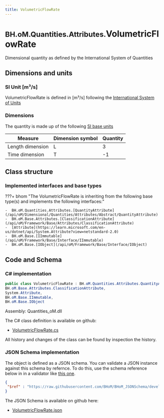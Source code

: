 ```yaml
---
title: VolumetricFlowRate
---
```


# <small>BH.oM.Quantities.Attributes.</small>**VolumetricFlowRate**

Dimensional quantity as defined by the International System of Quantities

## Dimensions and units

### SI Unit [m³/s]

VolumetricFlowRate is defined in [m³/s] following the [International System of Units](https://en.wikipedia.org/wiki/International_System_of_Units) 

### Dimensions

The quantity is made up of the following [SI base units](https://en.wikipedia.org/wiki/SI_base_unit)

| Measure        | Dimension symbol | Quantity |
|------------------|--------|----------|
| Length dimension |  L  |3  |
| Time dimension |  T  |-1  |

## Class structure

### Implemented interfaces and base types

???+ bhom "The VolumetricFlowRate is inheriting from the following base type(s) and implements the following interfaces:"

    -  BH.oM.Quantities.Attributes.[QuantityAttribute](/api/oM/Dimensional/Quantities/Attributes/Abstract/QuantityAttribute)
    -  BH.oM.Base.Attributes.[ClassificationAttribute](/api/oM/Framework/Base/Attributes/ClassificationAttribute)
    -  [Attribute](https://learn.microsoft.com/en-us/dotnet/api/System.Attribute?view=netstandard-2.0)
    -  BH.oM.Base.[IImmutable](/api/oM/Framework/Base/Interface/IImmutable)
    -  BH.oM.Base.[IObject](/api/oM/Framework/Base/Interface/IObject)




## Code and Schema

### C# implementation

``` C# title="C#"
public class VolumetricFlowRate : BH.oM.Quantities.Attributes.QuantityAttribute,
BH.oM.Base.Attributes.ClassificationAttribute,
System.Attribute,
BH.oM.Base.IImmutable,
BH.oM.Base.IObject
```

Assembly: Quantities_oM.dll

The C# class definition is available on github:

- [VolumetricFlowRate.cs](https://github.com/BHoM/BHoM/blob/develop/Quantities_oM/Attributes\VolumetricFlowRate.cs)

All history and changes of the class can be found by inspection the history.
### JSON Schema implementation

The object is defined as a JSON schema. You can validate a JSON instance against this schema by refernce. To do this, use the schema reference below in in a validator like [this one](https://www.jsonschemavalidator.net/).

``` json title="JSON Schema"
{
 "$ref" : "https://raw.githubusercontent.com/BHoM/BHoM_JSONSchema/develop/Quantities_oM/Attributes/VolumetricFlowRate.json"
}
```

The JSON Schema is available on github here:

- [VolumetricFlowRate.json](https://github.com/BHoM/BHoM_JSONSchema/blob/develop/Quantities_oM/Attributes/VolumetricFlowRate.json)

